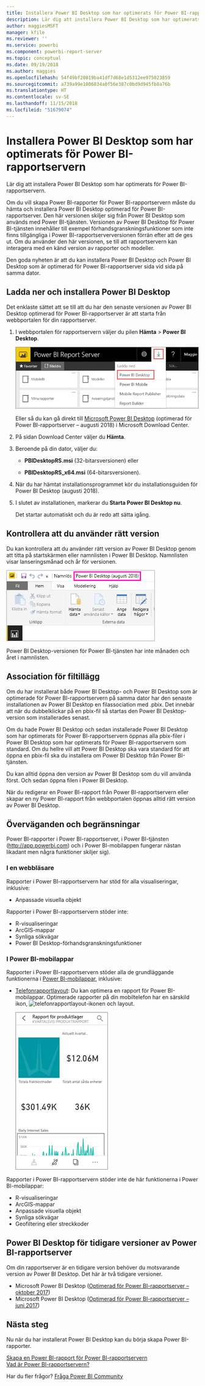 ```yaml
---
title: Installera Power BI Desktop som har optimerats för Power BI-rapportservern
description: Lär dig att installera Power BI Desktop som har optimerats för Power BI-rapportservern
author: maggiesMSFT
manager: kfile
ms.reviewer: ''
ms.service: powerbi
ms.component: powerbi-report-server
ms.topic: conceptual
ms.date: 09/19/2018
ms.author: maggies
ms.openlocfilehash: 54f49bf28019ba41df7d68e1d5312ee975023859
ms.sourcegitcommit: a739a99e1006834a0f56e387c0bd9d945fb8a76b
ms.translationtype: HT
ms.contentlocale: sv-SE
ms.lasthandoff: 11/15/2018
ms.locfileid: "51679074"
---
```

# <a name="install-power-bi-desktop-optimized-for-power-bi-report-server"></a>Installera Power BI Desktop som har optimerats för Power BI-rapportservern
Lär dig att installera Power BI Desktop som har optimerats för Power BI-rapportservern.

Om du vill skapa Power BI-rapporter för Power BI-rapportservern måste du hämta och installera Power BI Desktop optimerad för Power BI-rapportserver. Den här versionen skiljer sig från Power BI Desktop som används med Power BI-tjänsten. Versionen av Power BI Desktop för Power BI-tjänsten innehåller till exempel förhandsgranskningsfunktioner som inte finns tillgängliga i Power BI-rapportserverversionen förrän efter att de ges ut. Om du använder den här versionen, se till att rapportservern kan interagera med en känd version av rapporter och modeller. 

Den goda nyheten är att du kan installera Power BI Desktop och Power BI Desktop som är optimerad för Power BI-rapportserver sida vid sida på samma dator.

## <a name="download-and-install-power-bi-desktop"></a>Ladda ner och installera Power BI Desktop

Det enklaste sättet att se till att du har den senaste versionen av Power BI Desktop optimerad för Power BI-rapportserver är att starta från webbportalen för din rapportserver.

1. I webbportalen för rapportservern väljer du pilen **Hämta** > **Power BI Desktop**.

    ![Hämta Power BI Desktop från webbportalen](media/install-powerbi-desktop/report-server-download-web-portal.png)

    Eller så du kan gå direkt till [Microsoft Power BI Desktop](https://www.microsoft.com/download/details.aspx?id=57271) (optimerad för Power BI-rapportserver – augusti 2018) i Microsoft Download Center.

2. På sidan Download Center väljer du **Hämta**.

3. Beroende på din dator, väljer du: 

    - **PBIDesktopRS.msi** (32-bitarsversionen) eller

    - **PBIDesktopRS_x64.msi** (64-bitarsversionen).

1. När du har hämtat installationsprogrammet kör du installationsguiden för Power BI Desktop (augusti 2018).

2. I slutet av installationen, markerar du **Starta Power BI Desktop nu**.
   
    Det startar automatiskt och du är redo att sätta igång.

## <a name="verify-you-are-using-the-correct-version"></a>Kontrollera att du använder rätt version
Du kan kontrollera att du använder rätt version av Power BI Desktop genom att titta på startskärmen eller namnlisten i Power BI Desktop. Namnlisten visar lanseringsmånad och år för versionen.

![Namnlist för Power BI Desktop optimerad för Power BI-rapportserver](media/install-powerbi-desktop/power-bi-report-server-desktop-august-2018.png)

Power BI Desktop-versionen för Power BI-tjänsten har inte månaden och året i namnlisten.

## <a name="file-extension-association"></a>Association för filtillägg
Om du har installerat både Power BI Desktop- och Power BI Desktop som är optimerade för Power BI-rapportservern på samma dator har den senaste installationen av Power BI Desktop en filassociation med .pbix. Det innebär att när du dubbelklickar på en pbix-fil så startas den Power BI Desktop-version som installerades senast.

Om du hade Power BI Desktop och sedan installerade Power BI Desktop som har optimerats för Power BI-rapportservern öppnas alla pbix-filer i Power BI Desktop som har optimerats för Power BI-rapportservern som standard. Om du hellre vill att Power BI Desktop ska vara standard för att öppna en pbix-fil ska du installera om Power BI Desktop från Power BI-tjänsten.

Du kan alltid öppna den version av Power BI Desktop som du vill använda först. Och sedan öppna filen i Power BI Desktop.

När du redigerar en Power BI-rapport från Power BI-rapportservern eller skapar en ny Power BI-rapport från webbportalen öppnas alltid rätt version av Power BI Desktop.

## <a name="considerations-and-limitations"></a>Överväganden och begränsningar
Power BI-rapporter i Power BI-rapportserver, i Power BI-tjänsten (http://app.powerbi.com) och i Power BI-mobilappen fungerar nästan likadant men några funktioner skiljer sig).

### <a name="in-a-browser"></a>I en webbläsare
Rapporter i Power BI-rapportservern har stöd för alla visualiseringar, inklusive:

* Anpassade visuella objekt

Rapporter i Power BI-rapportservern stöder inte:

* R-visualiseringar
* ArcGIS-mappar
* Synliga sökvägar
* Power BI Desktop-förhandsgranskningsfunktioner

### <a name="in-the-power-bi-mobile-apps"></a>I Power BI-mobilappar
Rapporter i Power BI-rapportservern stöder alla de grundläggande funktionerna i [Power BI-mobilappar](../consumer/mobile/mobile-apps-for-mobile-devices.md), inklusive:

* [Telefonrapportlayout](../desktop-create-phone-report.md): Du kan optimera en rapport för Power BI-mobilappar. Optimerade rapporter på din mobiltelefon har en särskild ikon, ![telefonrapportlayout-ikonen](media/install-powerbi-desktop/power-bi-rs-mobile-optimized-icon.png) och layout.
  
    ![Rapport optimerad för telefoner](media/install-powerbi-desktop/power-bi-rs-mobile-optimized-report.png)

Rapporter i Power BI-rapportservern stöder inte de här funktionerna i Power BI-mobilappar:

* R-visualiseringar
* ArcGIS-mappar
* Anpassade visuella objekt
* Synliga sökvägar
* Geofiltering eller streckkoder

## <a name="power-bi-desktop-for-earlier-versions-of-power-bi-report-server"></a>Power BI Desktop för tidigare versioner av Power BI-rapportserver

Om din rapportserver är en tidigare version behöver du motsvarande version av Power BI Desktop. Det här är två tidigare versioner.

- Microsoft Power BI Desktop ([Optimerad för Power BI-rapportserver – oktober 2017](https://www.microsoft.com/download/details.aspx?id=56136))
- Microsoft Power BI Desktop ([Optimerad för Power BI-rapportserver – juni 2017](https://www.microsoft.com/download/details.aspx?id=55330))

## <a name="next-steps"></a>Nästa steg
Nu när du har installerat Power BI Desktop kan du börja skapa Power BI-rapporter.

[Skapa en Power BI-rapport för Power BI-rapportservern](quickstart-create-powerbi-report.md)  
[Vad är Power BI-rapportservern?](get-started.md)

Har du fler frågor? [Fråga Power BI Community](https://community.powerbi.com/)

